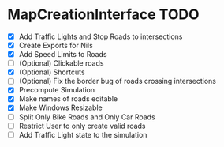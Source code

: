 # MapCreationInterface TODO

- [X] Add Traffic Lights and Stop Roads to intersections
- [X] Create Exports for Nils
- [X] Add Speed Limits to Roads
- [ ] (Optional) Clickable roads
- [X] (Optional) Shortcuts
- [ ] (Optional) Fix the border bug of roads crossing intersections
- [X] Precompute Simulation
- [X] Make names of roads editable
- [X] Make Windows Resizable
- [ ] Split Only Bike Roads and Only Car Roads
- [ ] Restrict User to only create valid roads
- [ ] Add Traffic Light state to the simulation